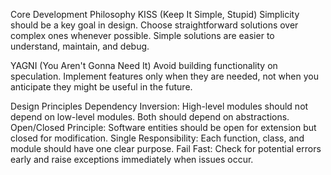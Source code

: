 Core Development Philosophy
KISS (Keep It Simple, Stupid)
Simplicity should be a key goal in design. Choose straightforward solutions over complex ones whenever possible. Simple solutions are easier to understand, maintain, and debug.

YAGNI (You Aren't Gonna Need It)
Avoid building functionality on speculation. Implement features only when they are needed, not when you anticipate they might be useful in the future.

Design Principles
Dependency Inversion: High-level modules should not depend on low-level modules. Both should depend on abstractions.
Open/Closed Principle: Software entities should be open for extension but closed for modification.
Single Responsibility: Each function, class, and module should have one clear purpose.
Fail Fast: Check for potential errors early and raise exceptions immediately when issues occur.
